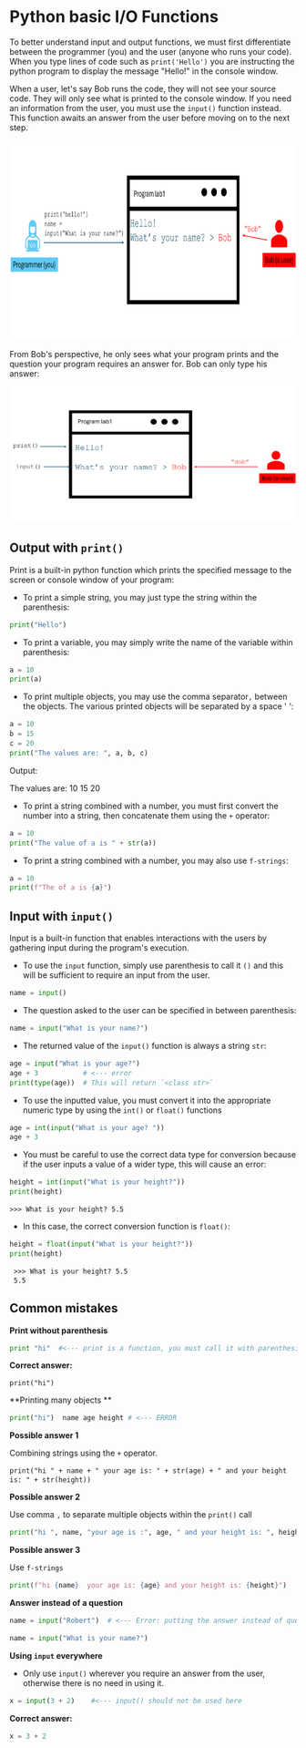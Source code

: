 # Python basic I/O Functions

To better understand input and output functions, we must first differentiate between the programmer (you) and the user (anyone who runs your code). When you type lines of code such as `print('Hello')` you are instructing the python program to display the message "Hello!" in the console window. 

When a user, let's say Bob runs the code, they will not see your source code. They will only see what is printed to the console window. If you need an information from the user, you must use the `input()` function instead. This function awaits an answer from the user before moving on to the next step. 

<img src="Images/user_vs_programmer.png" height=350/>

From Bob's perspective, he only sees what your program prints and the question your program requires an answer for. Bob can only type his answer:

<img src="Images/print_input.png" />

## Output with `print()`

Print is a built-in python function which prints the specified message to the screen or console window of your program:

- To print a simple string, you may just type the string within the parenthesis:

```python
print("Hello")
```

- To print a variable, you may simply write the name of the variable within parenthesis:

```python
a = 10
print(a)
```

- To print multiple objects, you may use the comma separator`,` between the objects. The various printed objects will be separated by a space ' ':

```python
a = 10
b = 15
c = 20
print("The values are: ", a, b, c)
```

Output: 

The values are:  10 15 20

- To print a string combined with a number, you must first convert the number into a string, then concatenate them using the `+` operator:

```python
a = 10
print("The value of a is " + str(a))
```

- To print a string combined with a number, you may also use `f-strings`:

```python
a = 10
print(f"The of a is {a}")
```



## Input with `input()`

Input is a built-in function that enables interactions with the users by gathering input during the program's execution.

- To use the `input` function, simply use parenthesis to call it `()` and this will be sufficient to require an input from the user.

```python
name = input()
```

- The question asked to the user can be specified in between parenthesis:

```python
name = input("What is your name?")
```

- The returned value of the `input()` function is always a string `str`:

```python
age = input("What is your age?")
age + 3           # <--- error
print(type(age))  # This will return `<class str>`
```

- To use the inputted value, you must convert it into the appropriate numeric type by using the `int()` or `float()` functions

```python
age = int(input("What is your age? "))
age + 3
```

- You must be careful to use the correct data type for conversion because if the user inputs a value of a wider type, this will cause an error:

```python
height = int(input("What is your height?"))
print(height)
```

```text
>>> What is your height? 5.5
```

- In this case, the correct conversion function is `float()`:

```python
height = float(input("What is your height?"))
print(height)
```

```text
 >>> What is your height? 5.5
 5.5
```



## Common mistakes

**Print without parenthesis** 

```python
print "hi"  #<--- print is a function, you must call it with parenthesis 
```



**Correct answer:**

```
print("hi")
```



**Printing many objects **

```python
print("hi")  name age height # <--- ERROR
```



**Possible answer 1**

Combining strings using the `+` operator.

```
print("hi " + name + " your age is: " + str(age) + " and your height is: " + str(height)) 
```



**Possible answer 2**

Use comma `,` to separate multiple objects within the `print()` call

```python
print("hi ", name, "your age is :", age, " and your height is: ", height)
```

**Possible answer 3**

Use `f-strings` 

```python
print(f"hi {name}  your age is: {age} and your height is: {height}")
```



**Answer instead of a question**

```python
name = input("Robert")  # <--- Error: putting the answer instead of question
```

```python
name = input("What is your name?")
```



**Using `input` everywhere**

- Only use `input()` wherever you require an answer from the user, otherwise there is no need in using it. 

```python
x = input(3 + 2)    #<--- input() should not be used here
```



**Correct answer:**

```python
x = 3 + 2 
```





